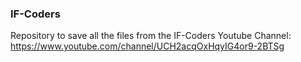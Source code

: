 ### IF-Coders
Repository to save all the files from the IF-Coders Youtube Channel: https://www.youtube.com/channel/UCH2acqOxHqyIG4or9-2BTSg
